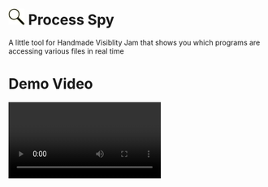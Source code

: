 # ![Icon](/data/Resources/icon32.png) Process Spy
A little tool for Handmade Visiblity Jam that shows you which programs are accessing various files in real time 

# Demo Video
![Icon](/screenshots/video1.mp4)